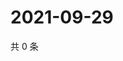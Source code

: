 # 2021-09-29

共 0 条

<!-- BEGIN WEIBO -->
<!-- 最后更新时间 Wed Sep 29 2021 14:10:10 GMT+0800 (China Standard Time) -->

<!-- END WEIBO -->
